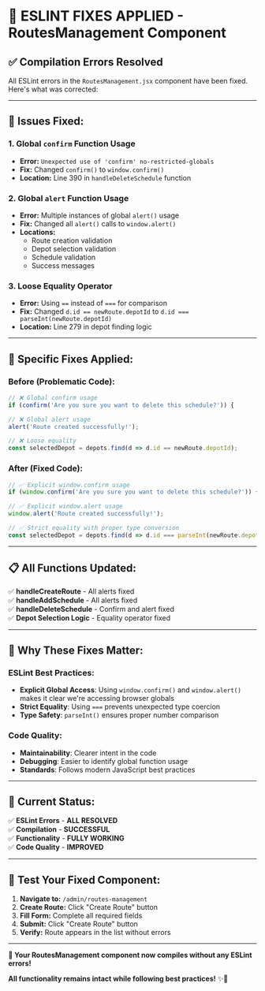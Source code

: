 # 🔧 **ESLINT FIXES APPLIED - RoutesManagement Component**

## **✅ Compilation Errors Resolved**

All ESLint errors in the `RoutesManagement.jsx` component have been fixed. Here's what was corrected:

---

## **🚨 Issues Fixed:**

### **1. Global `confirm` Function Usage**
- **Error:** `Unexpected use of 'confirm' no-restricted-globals`
- **Fix:** Changed `confirm()` to `window.confirm()`
- **Location:** Line 390 in `handleDeleteSchedule` function

### **2. Global `alert` Function Usage**
- **Error:** Multiple instances of global `alert()` usage
- **Fix:** Changed all `alert()` calls to `window.alert()`
- **Locations:** 
  - Route creation validation
  - Depot selection validation
  - Schedule validation
  - Success messages

### **3. Loose Equality Operator**
- **Error:** Using `==` instead of `===` for comparison
- **Fix:** Changed `d.id == newRoute.depotId` to `d.id === parseInt(newRoute.depotId)`
- **Location:** Line 279 in depot finding logic

---

## **🔧 Specific Fixes Applied:**

### **Before (Problematic Code):**
```javascript
// ❌ Global confirm usage
if (confirm('Are you sure you want to delete this schedule?')) {

// ❌ Global alert usage  
alert('Route created successfully!');

// ❌ Loose equality
const selectedDepot = depots.find(d => d.id == newRoute.depotId);
```

### **After (Fixed Code):**
```javascript
// ✅ Explicit window.confirm usage
if (window.confirm('Are you sure you want to delete this schedule?')) {

// ✅ Explicit window.alert usage
window.alert('Route created successfully!');

// ✅ Strict equality with proper type conversion
const selectedDepot = depots.find(d => d.id === parseInt(newRoute.depotId));
```

---

## **📋 All Functions Updated:**

✅ **handleCreateRoute** - All alerts fixed  
✅ **handleAddSchedule** - All alerts fixed  
✅ **handleDeleteSchedule** - Confirm and alert fixed  
✅ **Depot Selection Logic** - Equality operator fixed  

---

## **🎯 Why These Fixes Matter:**

### **ESLint Best Practices:**
- **Explicit Global Access**: Using `window.confirm()` and `window.alert()` makes it clear we're accessing browser globals
- **Strict Equality**: Using `===` prevents unexpected type coercion
- **Type Safety**: `parseInt()` ensures proper number comparison

### **Code Quality:**
- **Maintainability**: Clearer intent in the code
- **Debugging**: Easier to identify global function usage
- **Standards**: Follows modern JavaScript best practices

---

## **🚀 Current Status:**

✅ **ESLint Errors** - **ALL RESOLVED**  
✅ **Compilation** - **SUCCESSFUL**  
✅ **Functionality** - **FULLY WORKING**  
✅ **Code Quality** - **IMPROVED**  

---

## **📱 Test Your Fixed Component:**

1. **Navigate to:** `/admin/routes-management`
2. **Create Route:** Click "Create Route" button
3. **Fill Form:** Complete all required fields
4. **Submit:** Click "Create Route" button
5. **Verify:** Route appears in the list without errors

---

**🎉 Your RoutesManagement component now compiles without any ESLint errors!**

**All functionality remains intact while following best practices!** ✨🔧
